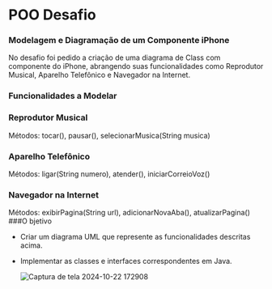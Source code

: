 # POO Desafio
### Modelagem e Diagramação de um Componente iPhone 
No desafio foi pedido a criação de uma diagrama de Class com componente do iPhone, abrangendo suas funcionalidades como Reprodutor Musical, Aparelho Telefônico e Navegador na Internet.
### Funcionalidades a Modelar
### Reprodutor Musical
Métodos: tocar(), pausar(), selecionarMusica(String musica)
### Aparelho Telefônico
Métodos: ligar(String numero), atender(), iniciarCorreioVoz()
### Navegador na Internet
Métodos: exibirPagina(String url), adicionarNovaAba(), atualizarPagina()
###O bjetivo
- Criar um diagrama UML que represente as funcionalidades descritas acima.
- Implementar as classes e interfaces correspondentes em Java.
  
  ![Captura de tela 2024-10-22 172908](https://github.com/user-attachments/assets/b40e7872-68cd-4492-99ea-7b47f2c76eaa)
